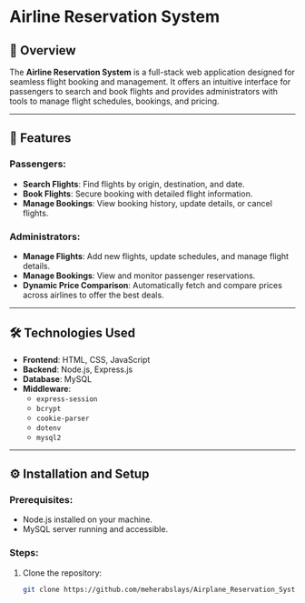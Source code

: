 # Airline Reservation System

## 📖 Overview
The **Airline Reservation System** is a full-stack web application designed for seamless flight booking and management. It offers an intuitive interface for passengers to search and book flights and provides administrators with tools to manage flight schedules, bookings, and pricing.

---

## 🚀 Features

### Passengers:
- **Search Flights**: Find flights by origin, destination, and date.
- **Book Flights**: Secure booking with detailed flight information.
- **Manage Bookings**: View booking history, update details, or cancel flights.

### Administrators:
- **Manage Flights**: Add new flights, update schedules, and manage flight details.
- **Manage Bookings**: View and monitor passenger reservations.
- **Dynamic Price Comparison**: Automatically fetch and compare prices across airlines to offer the best deals.

---

## 🛠️ Technologies Used

- **Frontend**: HTML, CSS, JavaScript
- **Backend**: Node.js, Express.js
- **Database**: MySQL
- **Middleware**: 
  - `express-session`
  - `bcrypt`
  - `cookie-parser`
  - `dotenv`
  - `mysql2`

---

## ⚙️ Installation and Setup

### Prerequisites:
- Node.js installed on your machine.
- MySQL server running and accessible.

### Steps:

1. Clone the repository:
   ```bash
   git clone https://github.com/meherabslays/Airplane_Reservation_System_Project.git

